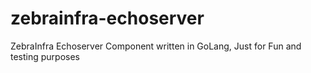 # zebrainfra-echoserver
ZebraInfra Echoserver Component written in GoLang, Just for Fun and testing purposes 
